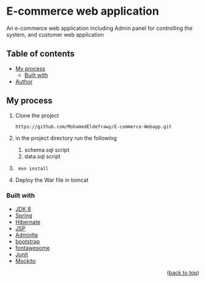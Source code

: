 # E-commerce web application

An e-commerce web application including Admin panel for controlling the system, and customer web application

## Table of contents

- [My process](#my-process)
    - [Built with](#built-with)
- [Author](#authors)

## My process

1) Clone the project

   ```https://github.com/MohamedEldefrawy/E-commerce-Webapp.git```
2) in the project directory run the following
    1) schema.sql script
    2) data.sql script
3) ```
    mvn install
   ```

4) Deploy the War file in tomcat

### Built with

* [JDK 8](https://www.oracle.com/eg/java/technologies/javase/javase8-archive-downloads.html)
* [Spring](https://spring.io/projects/spring-framework)
* [Hibernate](https://hibernate.org/)
* [JSP](https://docs.oracle.com/javaee/5/tutorial/doc/bnajo.html)
* [Adminlte](https://adminlte.io/)
* [bootstrap](https://blog.getbootstrap.com/)
* [fontawesome](https://fontawesome.com/)
* [Junit](https://junit.org/junit5/)
* [Mockito](https://site.mockito.org/)

<p align="right">(<a href="#top">back to top</a>)</p>
